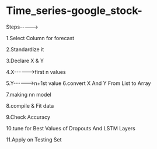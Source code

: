 # Time_series-google_stock-

Steps----->

 1.Select Column for forecast
 
 2.Standardize it
 
 3.Declare X & Y
 
 4.X------>first n values
 
 5.Y------>n+1st value
 6.convert X And Y From List to Array
 
 7.making nn model
 
 8.compile & Fit data
 
 9.Check Accuracy
 
 10.tune for Best Values of Dropouts And LSTM Layers
 
 11.Apply on Testing Set
 
